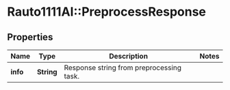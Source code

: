 # Rauto1111AI::PreprocessResponse

## Properties
Name | Type | Description | Notes
------------ | ------------- | ------------- | -------------
**info** | **String** | Response string from preprocessing task. | 

